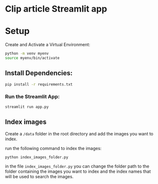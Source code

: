# Clip article Streamlit app

# Setup
Create and Activate a Virtual Environment:

```bash
python -m venv myenv
source myenv/bin/activate
```

## Install Dependencies:

```bash
pip install -r requirements.txt
```

### Run the Streamlit App:

```bash
streamlit run app.py
```

## Index images

Create a `/data` folder in the root directory and add the images you want to index.

run the following command to index the images:

```bash
python index_images_folder.py
```
in the file `index_images_folder.py` you can change the folder path to the folder containing the images you want to index and the index names that will be used to search the images.
